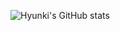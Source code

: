 ![Hyunki's GitHub stats](https://github-readme-stats.vercel.app/api?username=baehyunki&show_icons=true&theme=radical)

